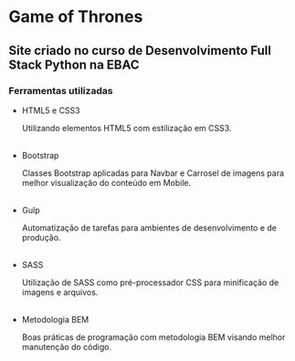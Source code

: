 # Game of Thrones

## Site criado no curso de Desenvolvimento Full Stack Python na EBAC

### Ferramentas utilizadas

<ul>
    <li>HTML5 e CSS3</li>
    <p>Utilizando elementos HTML5 com estilização em CSS3.</p><br>
    <li>Bootstrap</li>
    <p>Classes Bootstrap aplicadas para Navbar e Carrosel de imagens para melhor visualização do conteúdo em Mobile.</p><br>
    <li>Gulp</li>
    <p>Automatização de tarefas para ambientes de desenvolvimento e de produção.</p><br>
    <li>SASS</li>
    <p>Utilização de SASS como pré-processador CSS para minificação de imagens e arquivos.</p><br>
    <li>Metodologia BEM</li>
    <p>Boas práticas de programação com metodologia BEM visando melhor manutenção do código.</p>
</ul>